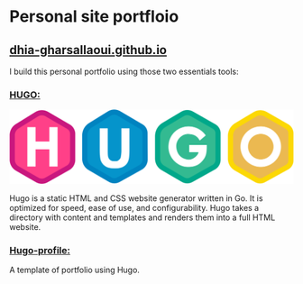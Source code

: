 # Personal site portfloio
## [dhia-gharsallaoui.github.io](https://dhia-gharsallaoui.github.io/)
I build this personal portfolio using those two essentials tools:

### [HUGO:](https://gohugo.io/)
<img src="https://raw.githubusercontent.com/gohugoio/gohugoioTheme/master/static/images/hugo-logo-wide.svg?sanitize=true" alt="Hugo" width="565">

Hugo is a static HTML and CSS website generator written in Go. It is optimized for speed, ease of use, and configurability. Hugo takes a directory with content and templates and renders them into a full HTML website.

### [Hugo-profile:](https://github.com/gurusabarish/hugo-profile)

A template of portfolio using Hugo. 
